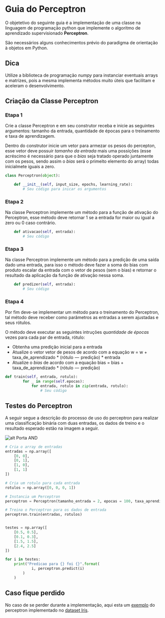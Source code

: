 # Guia do Perceptron

O objetetivo do seguinte guia é a implementação de uma classe na linguagem de programação python que implemente o algoritmo de aprendizado supervisionado **Perceptron**.

São necessários alguns conhecimentos prévio do paradigma de orientação à objetos em Python.  

## Dica 

Utilize a biblioteca de programação *numpy* para instanciar eventuais arrays e matrizes, pois a mesma implementa métodos muito úteis que facilitam e aceleram o desenvolvimento.

## Criação da Classe Perceptron

### Etapa 1

Crie a classe Perceptron e em seu construtor receba e inicie as seguintes argumentos: tamanho da entrada, quantidade de épocas para o treinamento e taxa de aprendizagem. 

Dentro do construtor inicie um vetor para armezar os pesos do percepton, esse vetor deve possuir *tamanho da entrada* mais uma possições (esse acréscimo é necessário para que o *bias* seja tratado operado juntamente com os pesos, sendo assim o *bias* será o primeito elemento do array) todas inicialmete iguais a zero.

```python
class Perceptron(object):

    def __init__(self, input_size, epochs, learning_rate):
        # Seu código para inicar os argumentos 
```

### Etapa 2

Na classe Perceptron implemente um método para a função de ativação do Perceptron, esse método deve retornar 1 se a entrada for maior ou igual a zero ou 0 caso contrário.

```python
    def ativacao(self, entrada):
        # Seu código
```

### Etapa 3 

Na classe Perceptron implemente um método para a predição de uma saída dado uma entrada, para isso o método deve fazer a soma do bias com produto escalar da entrada com o vetor de pesos (sem o bias) e retornar o resultado da aplicação da função de ativação nessa soma.

```python
    def predizer(self, entrada):
        # Seu código
```

### Etapa 4

Por fim deve-se implementar um método para o treinamento do Perceptron, tal método deve receber como parâmetros as entradas a serem ajustadas e seus rótulos.

O método deve executar as seguintes intruções *quantidade de épocas* vezes para cada par de entrada, rótulo:

* Obtenha uma predição inicial para a entrada
* Atualize o vetor vetor de pesos de acordo com a equação w = w + taxa_de_aprendizado * (rótulo  —  predição) * entrada
* Atualize o *bias* de acordo com a equação bias = bias + taxa_de_aprendizado * (rótulo  —  predição)

```python
def train(self, entrada, rotulo):
        for _ in range(self.epocas):
            for entrada, rotulo in zip(entrada, rotulo):
                # Seu código
```

## Testes do Perceptron

A seguir segue a descrição do processo de uso do perceptron para realizar uma classificação binária com duas entradas, os dados de treino e o resultado esperado estão na imagem a seguir.

![alt Porta AND](https://raw.githubusercontent.com/ect-info/ml/tree/master/guias/Perceptron/and.jpg)

```python
# Cria o array de entradas
entradas = np.array([
    [0, 0],
    [0, 1],
    [1, 0],
    [1, 1]
])

# Cria um rotulo para cada entrada
rotulos = np.array([0, 0, 0, 1])

# Instancia um Perceptron
perceptron = Perceptron(tamanho_entrada = 2, epocas = 100, taxa_aprendizado = 0.01)

# Treina o Perceptron para os dados de entrada
perceptron.train(entradas, rotulos)


testes = np.array([
    [0.5, 0.5],
    [0.1, 0.3],
    [1.5, 1.5],
    [2.4, 2.5]
])

for i in testes:
    print("Predicao para {} foi {}".format(
            i, perceptron.predict(i)
        )
    )
```

## Caso fique perdido 

No caso de se perder durante a implementação, aqui esta um [exemplo](https://github.com/ect-info/ml/tree/master/guias/Perceptron/Perceptron.py) do perceptron implementado no [dataset Iris](https://archive.ics.uci.edu/ml/datasets/iris).






